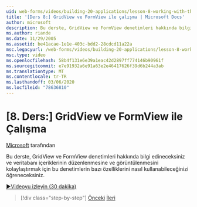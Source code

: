 ```yaml
---
uid: web-forms/videos/building-20-applications/lesson-8-working-with-the-gridview-and-formview
title: '[Ders 8:] GridView ve FormView ile çalışma | Microsoft Docs'
author: microsoft
description: Bu derste, GridView ve FormView denetimleri hakkında bilgi edineceksiniz ve bu denetimlerin bazı özelliklerini kullanarak Düzenle ve displa yapmak üzere nasıl kullanabileceğinizi öğreneceksiniz...
ms.author: riande
ms.date: 11/29/2005
ms.assetid: be41acae-1e1e-403c-bdd2-28cdcd11a22a
msc.legacyurl: /web-forms/videos/building-20-applications/lesson-8-working-with-the-gridview-and-formview
msc.type: video
ms.openlocfilehash: 58b4f131e6e39a1eac42d2897ff774146b90961f
ms.sourcegitcommit: e7e91932a6e91a63e2e46417626f39d6b244a3ab
ms.translationtype: MT
ms.contentlocale: tr-TR
ms.lasthandoff: 03/06/2020
ms.locfileid: "78636810"
---
```

# <a name="lesson-8-working-with-the-gridview-and-formview"></a>[8. Ders:] GridView ve FormView ile Çalışma

[Microsoft](https://github.com/microsoft) tarafından

Bu derste, GridView ve FormView denetimleri hakkında bilgi edineceksiniz ve veritabanı içeriklerinin düzenlenmesine ve görüntülenmesini kolaylaştırmak için bu denetimlerin bazı özelliklerini nasıl kullanabileceğinizi öğreneceksiniz.

[&#9654;Videoyu izleyin (30 dakika)](https://channel9.msdn.com/Blogs/ASP-NET-Site-Videos/lesson-8-working-with-the-gridview-and-formview)

> [!div class="step-by-step"]
> [Önceki](lesson-7-databinding-to-user-interface-controls.md)
> [İleri](watch-aspnet-development-in-action.md)
